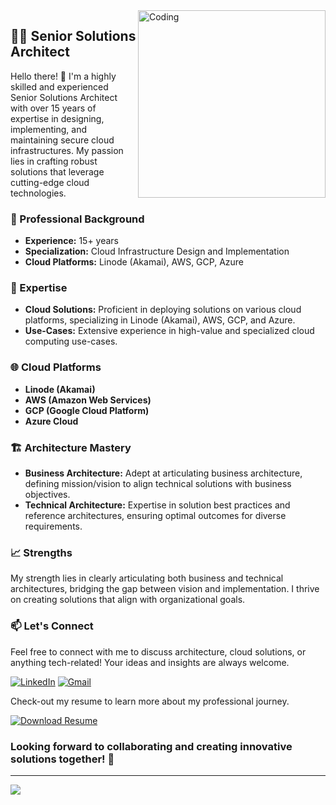 
<img align="right" alt="Coding" width="300" src="https://raw.githubusercontent.com/sstgfraser/sstgfraser/main/.github/vector.png"/>

## 👨‍💻 Senior Solutions Architect

Hello there! 👋 I'm a highly skilled and experienced Senior Solutions Architect with over 15 years of expertise in designing, implementing, and maintaining secure cloud infrastructures. My passion lies in crafting robust solutions that leverage cutting-edge cloud technologies.

### 💼 Professional Background

- **Experience:** 15+ years
- **Specialization:** Cloud Infrastructure Design and Implementation
- **Cloud Platforms:** Linode (Akamai), AWS, GCP, Azure

### 🚀 Expertise

- **Cloud Solutions:** Proficient in deploying solutions on various cloud platforms, specializing in Linode (Akamai), AWS, GCP, and Azure.
- **Use-Cases:** Extensive experience in high-value and specialized cloud computing use-cases.

### 🌐 Cloud Platforms

- **Linode (Akamai)**
- **AWS (Amazon Web Services)**
- **GCP (Google Cloud Platform)**
- **Azure Cloud**

### 🏗️ Architecture Mastery

- **Business Architecture:** Adept at articulating business architecture, defining mission/vision to align technical solutions with business objectives.
- **Technical Architecture:** Expertise in solution best practices and reference architectures, ensuring optimal outcomes for diverse requirements.

### 📈 Strengths

My strength lies in clearly articulating both business and technical architectures, bridging the gap between vision and implementation. I thrive on creating solutions that align with organizational goals.

### 📫 Let's Connect

Feel free to connect with me to discuss architecture, cloud solutions, or anything tech-related! Your ideas and insights are always welcome.

[![LinkedIn](https://img.shields.io/badge/LinkedIn-0077B5?style=for-the-badge&logo=linkedin&logoColor=white)](https://www.linkedin.com/in/seanfraser/)
[![Gmail](https://img.shields.io/badge/Gmail-EE0000?style=for-the-badge&logo=gmail&logoColor=white)](mailto:sstgfraser@gmail.com)

Check-out my resume to learn more about my professional journey.

[![Download Resume](https://img.shields.io/badge/Download%20Resume-5091CD?style=for-the-badge&logo=pdf&logoColor=white)](https://raw.githubusercontent.com/sstgfraser/sstgfraser/main/.github/Sean-Fraser-Resume.pdf)

### Looking forward to collaborating and creating innovative solutions together! 🚀
---
[![](https://visitcount.itsvg.in/api?id=sstgfraser&icon=0&color=0)](https://visitcount.itsvg.in)
